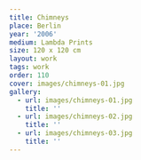 ```yaml
---
title: Chimneys
place: Berlin
year: '2006'
medium: Lambda Prints
size: 120 x 120 cm
layout: work
tags: work
order: 110
cover: images/chimneys-01.jpg
gallery:
  - url: images/chimneys-01.jpg
    title: ''
  - url: images/chimneys-02.jpg
    title: ''
  - url: images/chimneys-03.jpg
    title: ''
---
```

